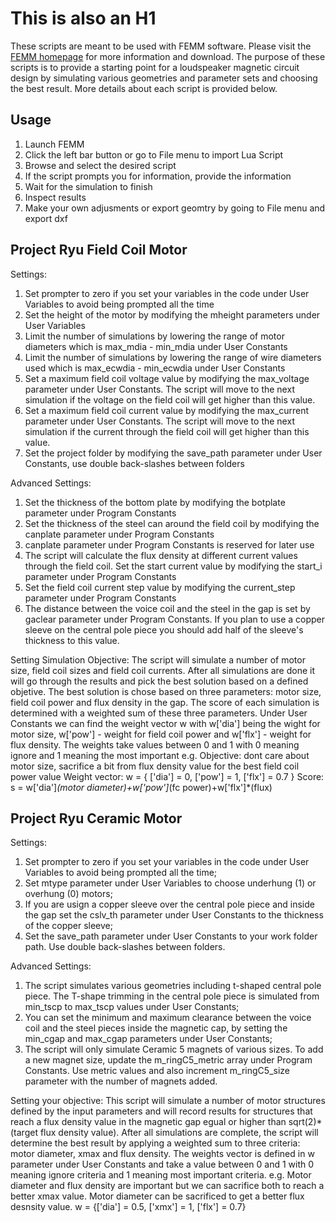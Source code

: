 __This is also an H1__
==================

These scripts are meant to be used with FEMM software. Please visit the [FEMM homepage](http://www.femm.info/wiki/HomePage) for more information and download.
The purpose of these scripts is to provide a starting point for a loudspeaker magnetic circuit design by simulating various geometries and parameter sets and choosing the best result.
More details about each script is provided below.

__Usage__
------------------

1. Launch FEMM
2. Click the left bar button or go to File menu  to import Lua Script
3. Browse and select the desired script
4. If the script prompts you for information, provide the information
5. Wait for the simulation to finish
6. Inspect results
7. Make your own adjusments or export geomtry by going to File menu and export dxf

__Project Ryu Field Coil Motor__
------------------
Settings: 
1.    Set prompter to zero if you set your variables
      in the code under User Variables to avoid being prompted all the time
2.    Set the height of the motor by modifying 
      the mheight parameters under User Variables
3.    Limit the number of simulations by lowering
      the range of motor diameters which is max_mdia - min_mdia
      under User Constants
4.    Limit the number of simulations by lowering 
      the range of wire diameters used which is max_ecwdia - min_ecwdia
      under User Constants
5.    Set a maximum field coil voltage value by modifying the 
      max_voltage parameter under User Constants. The script will move to 
      the next simulation if the voltage on the field coil will get higher
      than this value.
6.    Set a maximum field coil current value by modifying the 
      max_current parameter under User Constants. The script will move to 
      the next simulation if the current through the field coil will get higher
      than this value.
7.    Set the project folder by modifying the save_path parameter under 
      User Constants, use double back-slashes between folders

Advanced Settings:
1.    Set the thickness of the bottom plate by modifying the botplate parameter
      under Program Constants
2.    Set the thickness of the steel can around the field coil by modifying
      the canplate parameter under Program Constants
3.    canplate parameter under Program Constants is reserved for later use
4.    The script will calculate the flux density at different current values
      through the field coil. Set the start current value by modifying the 
      start_i parameter under Program Constants
5.    Set the field coil current step value by modifying the current_step
      parameter under Program Constants
6.    The distance between the voice coil and the steel in the gap is set by
      gaclear parameter under Program Constants. If you plan to use a copper 
      sleeve on the central pole piece you should add half of the sleeve's 
      thickness to this value.

Setting Simulation Objective:
      The script will simulate a number of motor size, field coil sizes
      and field coil currents. After all simulations are done it will go 
      through the results and pick the best solution based on a defined objetive.
      The best solution is chose based on three parameters: motor size, field
      coil power and flux density in the gap. The score of each simulation is 
      determined with a weighted sum of these three parameters. Under User
      Constants we can find the weight vector w with w['dia'] being the wight 
      for motor size, w['pow'] - weight for field coil power and w['flx'] - 
      weight for flux density.
      The weights take values between 0 and 1 with 0 meaning ignore and 1 meaning
      the most important
      e.g.
          Objective: dont care about motor size, sacrifice a bit from flux
          density value for the best field coil power value
          Weight vector:
              w = { ['dia'] = 0, ['pow'] = 1, ['flx'] = 0.7 }
          Score:
              s = w['dia']*(motor diameter)+w['pow']*(fc power)+w['flx']*(flux)

__Project Ryu Ceramic Motor__
------------------
Settings: 
1.    Set prompter to zero if you set your variables
      in the code under User Variables to avoid being prompted all the time;
2.	Set mtype parameter under User Variables to choose underhung (1) or 
      overhung (0) motors;
3.    If you are usign a copper sleeve over the central pole piece and inside
      the gap set the cslv_th parameter under User Constants to the thickness
      of the copper sleeve;
4.    Set the save_path parameter under User Constants to your work folder 
      path. Use double back-slashes between folders.

Advanced Settings:
1.    The script simulates various geometries including t-shaped central pole
      piece. The T-shape trimming in the central pole piece is simulated from 
      min_tscp to max_tscp values under User Constants;
2.    You can set the minimum and maximum clearance between the voice coil
      and the steel pieces inside the magnetic cap, by setting the min_cgap and 
      max_cgap parameters under User Constants;
3.    The script will only simulate Ceramic 5 magnets of various sizes. To add
      a new magnet size, update the m_ringC5_metric array under Program Constants.
      Use metric values and also increment m_ringC5_size parameter with the 
      number of magnets added.

Setting your objective:
      This script will simulate a number of motor structures defined by the 
      input parameters and will record results for structures that reach a
      flux density value in the magnetic gap egual or higher than 
      sqrt(2)*(target flux density value).
      After all simulations are complete, the script will determine the best 
      result by applying a weighted sum to three criteria: motor diameter, 
      xmax and flux density. 
      The weights vector is defined in w parameter under User Constants and 
      take a value between 0 and 1 with 0 meaning ignore criteria and 1 meaning
      most important criteria.
      e.g.
          Motor diameter and flux density are important but we can sacrifice
          both to reach a better xmax value. Motor diameter can be sacrificed 
          to get a better flux desnsity value.
          w  = {['dia'] = 0.5, ['xmx'] = 1, ['flx'] = 0.7}
